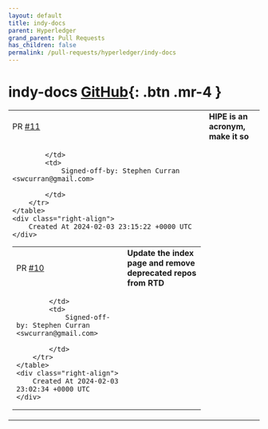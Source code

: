 ```yaml
---
layout: default
title: indy-docs
parent: Hyperledger
grand_parent: Pull Requests
has_children: false
permalink: /pull-requests/hyperledger/indy-docs
---
```


# indy-docs <span class="fs-3 right-align">[GitHub](https://github.com/hyperledger/indy-docs){: .btn .mr-4 }</span>


<div>
    <table>
        <tr>
            <td>
                PR <a href="https://github.com/hyperledger/indy-docs/pull/11" class=".btn">#11</a>
            </td>
            <td>
                <b>
                    HIPE is an acronym, make it so
                </b>
            </td>
        </tr>
        <tr>
            <td>
                
            </td>
            <td>
                Signed-off-by: Stephen Curran <swcurran@gmail.com>

            </td>
        </tr>
    </table>
    <div class="right-align">
        Created At 2024-02-03 23:15:22 +0000 UTC
    </div>
</div>

<div>
    <table>
        <tr>
            <td>
                PR <a href="https://github.com/hyperledger/indy-docs/pull/10" class=".btn">#10</a>
            </td>
            <td>
                <b>
                    Update the index page and remove deprecated repos from RTD
                </b>
            </td>
        </tr>
        <tr>
            <td>
                
            </td>
            <td>
                Signed-off-by: Stephen Curran <swcurran@gmail.com>

            </td>
        </tr>
    </table>
    <div class="right-align">
        Created At 2024-02-03 23:02:34 +0000 UTC
    </div>
</div>

